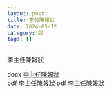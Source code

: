 ```yaml
---
layout: post
title: 李的陳報狀
date: 2024-05-12
category: 說
tags: []
---
```

李主任陳報狀

<!--more-->

docx <a href="https://doltegg.github.io/blog/works/article/xyz.docx">李主任陳報狀</a><br>
pdf <a href="https://doltegg.github.io/blog/works/article/xyz.pdf">李主任陳報狀</a>
pdf <a href="https://doltegg.github.io/blog/works/article/20240610.pdf">李主任陳報狀</a>
